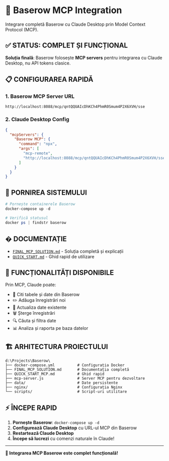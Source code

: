 # 🎯 Baserow MCP Integration

Integrare completă Baserow cu Claude Desktop prin Model Context Protocol (MCP).

## ✅ STATUS: COMPLET ȘI FUNCȚIONAL

**Soluția finală**: Baserow folosește **MCP servers** pentru integrarea cu Claude Desktop, nu API tokens clasice.

## 📋 CONFIGURAREA RAPIDĂ

### 1. Baserow MCP Server URL
```
http://localhost:8088/mcp/qntQQUAIcDhKCh4PhmR0Smum4P2X6XVH/sse
```

### 2. Claude Desktop Config
```json
{
  "mcpServers": {
    "Baserow MCP": {
      "command": "npx",
      "args": [
        "mcp-remote",
        "http://localhost:8088/mcp/qntQQUAIcDhKCh4PhmR0Smum4P2X6XVH/sse"
      ]
    }
  }
}
```

## 🚀 PORNIREA SISTEMULUI

```powershell
# Pornește containerele Baserow
docker-compose up -d

# Verifică statusul
docker ps | findstr baserow
```

## � DOCUMENTAȚIE

- [`FINAL_MCP_SOLUTION.md`](FINAL_MCP_SOLUTION.md) - Soluția completă și explicații
- [`QUICK_START.md`](QUICK_START.md) - Ghid rapid de utilizare

## 🎯 FUNCȚIONALITĂȚI DISPONIBILE

Prin MCP, Claude poate:
- 📖 Citi tabele și date din Baserow
- ✏️ Adăuga înregistrări noi  
- 🔄 Actualiza date existente
- 🗑️ Șterge înregistrări
- 🔍 Căuta și filtra date
- 📊 Analiza și raporta pe baza datelor

## 🏗️ ARHITECTURA PROIECTULUI

```
d:\Projects\Baserow\
├── docker-compose.yml          # Configurația Docker
├── FINAL_MCP_SOLUTION.md       # Documentația completă  
├── QUICK_START_MCP.md          # Ghid rapid
├── mcp-server.js               # Server MCP pentru dezvoltare
├── data/                       # Date persistente
├── nginx/                      # Configurația Nginx
└── scripts/                    # Script-uri utilitare
```

## ⚡ ÎNCEPE RAPID

1. **Pornește Baserow**: `docker-compose up -d`
2. **Configurează Claude Desktop** cu URL-ul MCP din Baserow
3. **Restartează Claude Desktop**
4. **Începe să lucrezi** cu comenzi naturale în Claude!

---

**🎉 Integrarea MCP Baserow este complet funcțională!**
